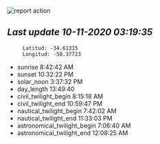 ![report action](https://github.com/matiasz8/actions-for-reports/workflows/report%20action/badge.svg?branch=develop) 


## *****Last update 10-11-2020 03:19:35*****



		 Latitud: -34.61315
		 Longitud: -58.37723

 - sunrise 	 8:42:42 AM
 - sunset 	 10:32:22 PM
 - solar_noon 	 3:37:32 PM
 - day_length 	 13:49:40
 - civil_twilight_begin 	 8:15:18 AM
 - civil_twilight_end 	 10:59:47 PM
 - nautical_twilight_begin 	 7:42:02 AM
 - nautical_twilight_end 	 11:33:03 PM
 - astronomical_twilight_begin 	 7:06:40 AM
 - astronomical_twilight_end 	 12:08:25 AM
